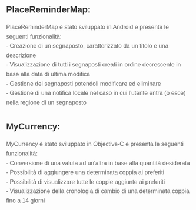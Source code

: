 <html>
<head>
<meta charset="UTF-8">
<meta name="viewport" content="width=device-width, initial-scale=1.0">
<title>Progetti Richiesti</title>
<style>
  body {
    font-family: Arial, sans-serif;
    line-height: 1.6;
  }
  h2 {
    color: #333;
    font-size: 24px;
    margin-bottom: 10px;
  }
  p {
    color: #666;
    font-size: 16px;
    margin-bottom: 20px;
  }
</style>
</head>
<body>
  <h2>PlaceReminderMap:</h2>
  <p>
    PlaceReminderMap è stato sviluppato in Android e presenta le seguenti funzionalità:<br>
    - Creazione di un segnaposto, caratterizzato da un titolo e una descrizione<br>
    - Visualizzazione di tutti i segnaposti creati in ordine decrescente in base alla data di ultima modifica<br>
    - Gestione dei segnaposti potendoli modificare ed eliminare<br>
    - Gestione di una notifica locale nel caso in cui l'utente entra (o esce) nella regione di un segnaposto
  </p>

  <h2>MyCurrency:</h2>
  <p>
    MyCurrency è stato sviluppato in Objective-C e presenta le seguenti funzionalità:<br>
    - Conversione di una valuta ad un'altra in base alla quantità desiderata<br>
    - Possibilità di aggiungere una determinata coppia ai preferiti<br>
    - Possibilità di visualizzare tutte le coppie aggiunte ai preferiti<br>
    - Visualizzazione della cronologia di cambio di una determinata coppia fino a 14 giorni
  </p>
</body>
</html>
